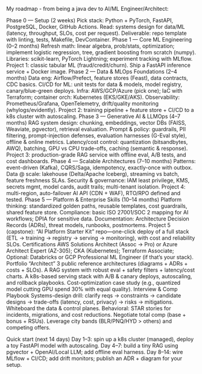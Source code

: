 My roadmap - from being a java dev to  AI/ML Engineer/Architect:


Phase 0 — Setup (2 weeks)
Pick stack: Python + PyTorch, FastAPI, PostgreSQL, Docker, GitHub Actions.
Read: systems design for data/ML (latency, throughput, SLOs, cost per request).
Deliverable: repo template with linting, tests, Makefile, DevContainer.
Phase 1 — Core ML Engineering (0–2 months)
Refresh math: linear algebra, prob/stats, optimization; implement logistic regression, tree, gradient boosting from scratch (numpy).
Libraries: scikit-learn, PyTorch Lightning; experiment tracking with MLflow.
Project 1: classic tabular ML (fraud/credit/churn). Ship a FastAPI inference service + Docker image.
Phase 2 — Data & MLOps Foundations (2–4 months)
Data eng: Airflow/Prefect, feature stores (Feast), data contracts, CDC basics.
CI/CD for ML: unit tests for data & models, model registry, canary/blue-green deploys.
Infra: AWS/GCP/Azure (pick one); IaC with Terraform; container orch: Kubernetes (EKS/GKE/AKS).
Observability: Prometheus/Grafana, OpenTelemetry, drift/quality monitoring (whylogs/evidently).
Project 2: training pipeline + feature store + CI/CD to a k8s cluster with autoscaling.
Phase 3 — Generative AI & LLMOps (4–7 months)
RAG system design: chunking, embeddings, vector DBs (FAISS, Weaviate, pgvector), retrieval evaluation.
Prompt & policy: guardrails, PII filtering, prompt-injection defenses, evaluation harnesses (G-Eval style), offline & online metrics.
Latency/cost control: quantization (bitsandbytes, AWQ), batching, GPU vs CPU trade-offs, caching (semantic & response).
Project 3: production-grade RAG service with offline eval, A/B tests, and cost dashboards.
Phase 4 — Scalable Architectures (7–10 months)
Patterns: event-driven (Kafka), CQRS/Saga, idempotency, exactly-once with outbox.
Data @ scale: lakehouse (Delta/Apache Iceberg), streaming vs batch, feature freshness SLAs.
Security & governance: IAM least privilege, KMS, secrets mgmt, model cards, audit trails; multi-tenant isolation.
Project 4: multi-region, auto-failover AI API (CDN + WAF), RTO/RPO defined and tested.
Phase 5 — Platform & Enterprise Skills (10–14 months)
Platform thinking: standardized golden paths, reusable templates, cost guardrails, shared feature store.
Compliance: basic ISO 27001/SOC 2 mapping for AI workflows; DPIA for sensitive data.
Documentation: Architecture Decision Records (ADRs), threat models, runbooks, postmortems.
Project 5 (capstone): “AI Platform Starter Kit” repo—one-click deploy of a full stack (ETL → training → registry → serving → monitoring), with cost and reliability SLOs.
Certifications
AWS Solutions Architect (Assoc → Pro) or Azure Architect Expert (AZ-305);
CKA (Kubernetes); Terraform Associate;
Optional: Databricks or GCP Professional ML Engineer (if that’s your stack).
Portfolio “Architect”
3 public reference architectures (diagrams + ADRs + costs + SLOs).
A RAG system with robust eval + safety filters + latency/cost charts.
A k8s-based serving stack with A/B & canary deploys, autoscaling, and rollback playbooks.
Cost-optimization case study (e.g., quantized model cutting GPU spend 30% with equal quality).
Interview & Comp Playbook
Systems-design drill: clarify reqs → constraints → candidate designs → trade-offs (latency, cost, privacy) → risks → mitigations. Whiteboard the data & control planes.
Behavioral: STAR stories for incidents, migrations, and cost reductions.
Negotiate total comp (base + bonus + RSUs). Leverage city bands (BLR/PNQ/HYD > others) and competing offers.

Quick start (next 14 days)
Day 1–3: spin up a k8s cluster (managed), deploy a toy FastAPI model with autoscaling.
Day 4–7: build a tiny RAG using pgvector + OpenAI/Local LLM; add offline eval harness.
Day 8–14: wire MLflow + CI/CD; add drift monitors; publish an ADR + diagram for your setup.
